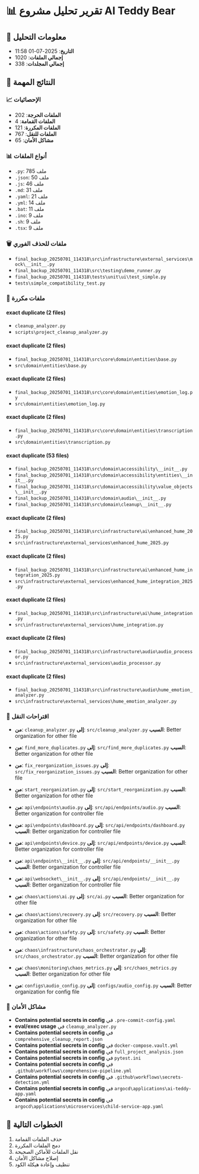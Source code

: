 # 📊 تقرير تحليل مشروع AI Teddy Bear

## 📅 معلومات التحليل
- **التاريخ**: 2025-07-01 11:58
- **إجمالي الملفات**: 1020
- **إجمالي المجلدات**: 338

## 🚨 النتائج المهمة

### 📈 الإحصائيات
- **الملفات الحرجة**: 202
- **الملفات القمامة**: 4
- **الملفات المكررة**: 121
- **الملفات للنقل**: 767
- **مشاكل الأمان**: 65

### 📊 أنواع الملفات
- `.py`: 785 ملف
- `.json`: 50 ملف
- `.js`: 46 ملف
- `.md`: 31 ملف
- `.yaml`: 21 ملف
- `.yml`: 14 ملف
- `.bat`: 11 ملف
- `.ino`: 9 ملف
- `.sh`: 9 ملف
- `.tsx`: 9 ملف

### 🗑️ ملفات للحذف الفوري
- `final_backup_20250701_114318\src\infrastructure\external_services\mock\__init__.py`
- `final_backup_20250701_114318\src\testing\demo_runner.py`
- `final_backup_20250701_114318\tests\unit\ui\test_simple.py`
- `tests\simple_compatibility_test.py`

### 🔄 ملفات مكررة

#### exact duplicate (2 files)
- `cleanup_analyzer.py`
- `scripts\project_cleanup_analyzer.py`

#### exact duplicate (2 files)
- `final_backup_20250701_114318\src\core\domain\entities\base.py`
- `src\domain\entities\base.py`

#### exact duplicate (2 files)
- `final_backup_20250701_114318\src\core\domain\entities\emotion_log.py`
- `src\domain\entities\emotion_log.py`

#### exact duplicate (2 files)
- `final_backup_20250701_114318\src\core\domain\entities\transcription.py`
- `src\domain\entities\transcription.py`

#### exact duplicate (53 files)
- `final_backup_20250701_114318\src\domain\accessibility\__init__.py`
- `final_backup_20250701_114318\src\domain\accessibility\entities\__init__.py`
- `final_backup_20250701_114318\src\domain\accessibility\value_objects\__init__.py`
- `final_backup_20250701_114318\src\domain\audio\__init__.py`
- `final_backup_20250701_114318\src\domain\cleanup\__init__.py`

#### exact duplicate (2 files)
- `final_backup_20250701_114318\src\infrastructure\ai\enhanced_hume_2025.py`
- `src\infrastructure\external_services\enhanced_hume_2025.py`

#### exact duplicate (2 files)
- `final_backup_20250701_114318\src\infrastructure\ai\enhanced_hume_integration_2025.py`
- `src\infrastructure\external_services\enhanced_hume_integration_2025.py`

#### exact duplicate (2 files)
- `final_backup_20250701_114318\src\infrastructure\ai\hume_integration.py`
- `src\infrastructure\external_services\hume_integration.py`

#### exact duplicate (2 files)
- `final_backup_20250701_114318\src\infrastructure\audio\audio_processor.py`
- `src\infrastructure\external_services\audio_processor.py`

#### exact duplicate (2 files)
- `final_backup_20250701_114318\src\infrastructure\audio\hume_emotion_analyzer.py`
- `src\infrastructure\external_services\hume_emotion_analyzer.py`

### 📂 اقتراحات النقل
- **من**: `cleanup_analyzer.py`
  **إلى**: `src/cleanup_analyzer.py`
  **السبب**: Better organization for other file

- **من**: `find_more_duplicates.py`
  **إلى**: `src/find_more_duplicates.py`
  **السبب**: Better organization for other file

- **من**: `fix_reorganization_issues.py`
  **إلى**: `src/fix_reorganization_issues.py`
  **السبب**: Better organization for other file

- **من**: `start_reorganization.py`
  **إلى**: `src/start_reorganization.py`
  **السبب**: Better organization for other file

- **من**: `api\endpoints\audio.py`
  **إلى**: `src/api/endpoints/audio.py`
  **السبب**: Better organization for controller file

- **من**: `api\endpoints\dashboard.py`
  **إلى**: `src/api/endpoints/dashboard.py`
  **السبب**: Better organization for controller file

- **من**: `api\endpoints\device.py`
  **إلى**: `src/api/endpoints/device.py`
  **السبب**: Better organization for controller file

- **من**: `api\endpoints\__init__.py`
  **إلى**: `src/api/endpoints/__init__.py`
  **السبب**: Better organization for controller file

- **من**: `api\websocket\__init__.py`
  **إلى**: `src/api/endpoints/__init__.py`
  **السبب**: Better organization for controller file

- **من**: `chaos\actions\ai.py`
  **إلى**: `src/ai.py`
  **السبب**: Better organization for other file

- **من**: `chaos\actions\recovery.py`
  **إلى**: `src/recovery.py`
  **السبب**: Better organization for other file

- **من**: `chaos\actions\safety.py`
  **إلى**: `src/safety.py`
  **السبب**: Better organization for other file

- **من**: `chaos\infrastructure\chaos_orchestrator.py`
  **إلى**: `src/chaos_orchestrator.py`
  **السبب**: Better organization for other file

- **من**: `chaos\monitoring\chaos_metrics.py`
  **إلى**: `src/chaos_metrics.py`
  **السبب**: Better organization for other file

- **من**: `configs\audio_config.py`
  **إلى**: `configs/audio_config.py`
  **السبب**: Better organization for config file


### 🔐 مشاكل الأمان
- **Contains potential secrets in config** في `.pre-commit-config.yaml`
- **eval/exec usage** في `cleanup_analyzer.py`
- **Contains potential secrets in config** في `comprehensive_cleanup_report.json`
- **Contains potential secrets in config** في `docker-compose.vault.yml`
- **Contains potential secrets in config** في `full_project_analysis.json`
- **Contains potential secrets in config** في `pytest.ini`
- **Contains potential secrets in config** في `.github\workflows\comprehensive-pipeline.yml`
- **Contains potential secrets in config** في `.github\workflows\secrets-detection.yml`
- **Contains potential secrets in config** في `argocd\applications\ai-teddy-app.yaml`
- **Contains potential secrets in config** في `argocd\applications\microservices\child-service-app.yaml`

## 🎯 الخطوات التالية
1. حذف الملفات القمامة
2. دمج الملفات المكررة
3. نقل الملفات للأماكن الصحيحة
4. إصلاح مشاكل الأمان
5. تنظيف وإعادة هيكلة الكود
